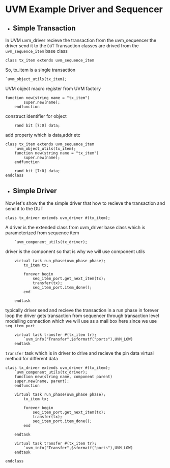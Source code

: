 # UVM Example Driver and Sequencer

- ## Simple Transaction
In UVM uvm_driver recieve the transaction from the uvm_sequencer the driver send it to the `DUT`
Transaction classes are drived from the `uvm_sequence_item` base class 
```
class tx_item extends uvm_sequence_item
```
So, tx_item is a single transaction 
```
`uvm_object_utils(tx_item);
```
UVM object macro register from UVM factory
```
function new(string name = "tx_item")
        super.new(name);
    endfunction
```
construct identifier for object
```
    rand bit [7:0] data;

```
add property which is data,addr etc

```
class tx_item extends uvm_sequence_item
    `uvm_object_utils(tx_item);
    function new(string name = "tx_item")
        super.new(name);
    endfunction

    rand bit [7:0] data;
endclass
```

- ## Simple Driver 
Now let's show the the simple driver that how to recieve the transaction and send it to the DUT

```
class tx_driver extends uvm_driver #(tx_item);
```
A driver is the extended class from uvm_driver base class which is parameterized from sequence item 
```
    `uvm_component_utils(tx_driver);
```
driver is the component so that is why we will use component utils
```
    virtual task run_phase(uvm_phase phase);
        tx_item tx;

        forever begin
            seq_item_port.get_next_item(tx);
            transfer(tx);
            seq_item_port.item_done();
        end
        
    endtask
```
typically driver send and recieve the transaction in a run phase in forever loop 
the driver gets transaction from sequencer through transaction level modelling connection which we will use as a mail box here since we use `seq_item_port`
```
    virtual task transfer #(tx_item tr);
        `uvm_info("Transfer",$sformatf("ports"),UVM_LOW)
    endtask
```
`transfer` task which is in driver to drive and recieve the pin data 
virtual method for different data


```
class tx_driver extends uvm_driver #(tx_item);
    `uvm_component_utils(tx_driver);
    function new(string name, component parent)
    super.new(name, parent);
    endfunction

    virtual task run_phase(uvm_phase phase);
        tx_item tx;

        forever begin
            seq_item_port.get_next_item(tx);
            transfer(tx);
            seq_item_port.item_done();
        end

    endtask

    virtual task transfer #(tx_item tr);
        `uvm_info("Transfer",$sformatf("ports"),UVM_LOW)
    endtask

endclass
```